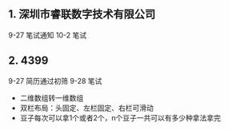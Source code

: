 ## 1.  深圳市睿联数字技术有限公司

9-27 笔试通知
10-2 笔试

## 2. 4399 

9-27 简历通过初筛
9-28 笔试

* 二维数组转一维数组
* 双栏布局：头固定、左栏固定、右栏可滑动
* 豆子每次可以拿1个或者2个，n个豆子一共可以有多少种拿法拿完
